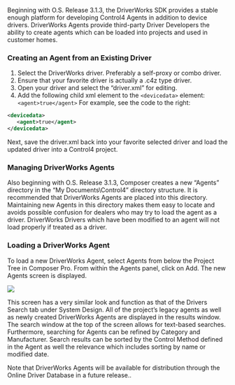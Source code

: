 
Beginning with O.S. Release 3.1.3, the DriverWorks SDK provides a stable enough platform for developing Control4 Agents in addition to device drivers. DriverWorks Agents provide third-party Driver Developers the ability to create agents which can be loaded into projects and used in customer homes.

### Creating an Agent from an Existing Driver

1. Select the DriverWorks driver. Preferably a self-proxy or combo driver.
2. Ensure that your favorite driver is actually a .c4z type driver.
3. Open your driver and select the “driver.xml” for editing.
4. Add the following child xml element to the `<devicedata>` element:  `<agent>true</agent>` For example, see the code to the right:

```xml
<devicedata>
   <agent>true</agent>
</devicedata>
```

Next, save the driver.xml back into your favorite selected driver and load the updated driver into a Control4 project.


### Managing DriverWorks Agents

Also beginning with O.S. Release 3.1.3, Composer creates a new “Agents” directory in the “My Documents\Control4” directory structure. It is recommended that DriverWorks Agents are placed into this directory. Maintaining new Agents in this directory makes them easy to locate and avoids possible confusion for dealers who may try to load the agent as a driver. DriverWorks Drivers which have been modified to an agent will not load properly if treated as a driver.


### Loading a DriverWorks Agent

To load a new DriverWorks Agent, select Agents from below the Project Tree in Composer Pro. From within the Agents panel, click on Add. The new Agents screen is displayed. 

<img src="images/22_1-01.png"/>


This screen has a very similar look and function as that of the Drivers Search tab under System Design. All of the project’s legacy agents as well as newly created DriverWorks Agents are displayed in the results window. The search window at the top of the screen allows for text-based searches. Furthermore, searching for Agents can be refined by Category and Manufacturer. Search results can be sorted by the Control Method defined in the Agent as well the relevance which includes sorting by name or modified date. 

Note that DriverWorks Agents will be available for distribution through the Online Driver Database in a future release..

